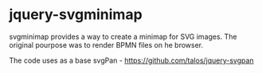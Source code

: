 jquery-svgminimap
=================

svgminimap provides a way to create a minimap for SVG images. 
The original pourpose was to render BPMN files on he browser.

The code uses as a base svgPan - https://github.com/talos/jquery-svgpan
